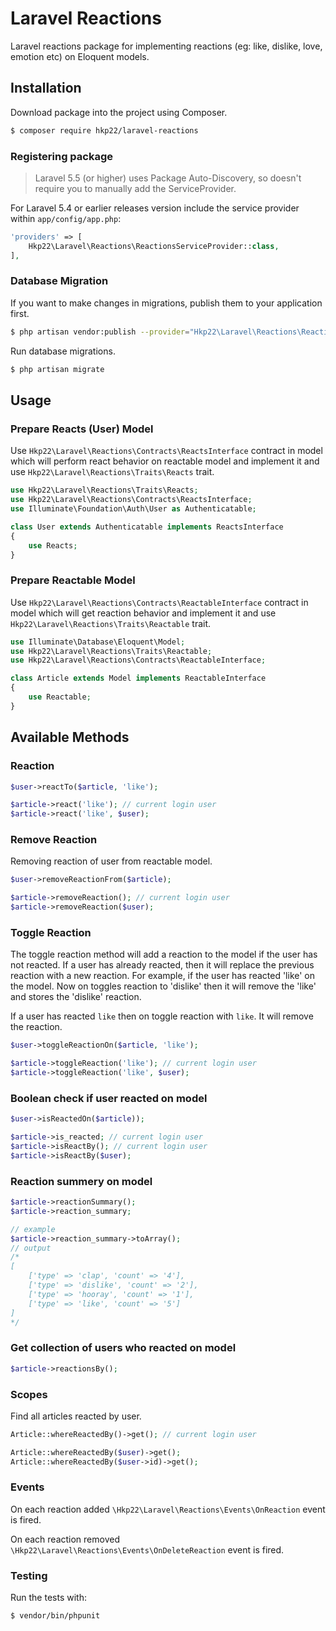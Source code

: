# Laravel Reactions

Laravel reactions package for implementing reactions (eg: like, dislike, love, emotion etc) on Eloquent models.

## Installation

Download package into the project using Composer.

```bash
$ composer require hkp22/laravel-reactions
```

### Registering package
> Laravel 5.5 (or higher) uses Package Auto-Discovery, so doesn't require you to manually add the ServiceProvider.

For Laravel 5.4 or earlier releases version include the service provider within `app/config/app.php`:

```php
'providers' => [
    Hkp22\Laravel\Reactions\ReactionsServiceProvider::class,
],
```

### Database Migration
If you want to make changes in migrations, publish them to your application first.

```bash
$ php artisan vendor:publish --provider="Hkp22\Laravel\Reactions\ReactionsServiceProvider" --tag=migrations
```

Run database migrations.
```bash
$ php artisan migrate
```

## Usage

### Prepare Reacts (User) Model
Use `Hkp22\Laravel\Reactions\Contracts\ReactsInterface` contract in model which will perform react behavior on reactable model and implement it and use `Hkp22\Laravel\Reactions\Traits\Reacts` trait.

```php
use Hkp22\Laravel\Reactions\Traits\Reacts;
use Hkp22\Laravel\Reactions\Contracts\ReactsInterface;
use Illuminate\Foundation\Auth\User as Authenticatable;

class User extends Authenticatable implements ReactsInterface
{
    use Reacts;
}
```

### Prepare Reactable Model

Use `Hkp22\Laravel\Reactions\Contracts\ReactableInterface` contract in model which will get reaction behavior and implement it and use `Hkp22\Laravel\Reactions\Traits\Reactable` trait.

```php
use Illuminate\Database\Eloquent\Model;
use Hkp22\Laravel\Reactions\Traits\Reactable;
use Hkp22\Laravel\Reactions\Contracts\ReactableInterface;

class Article extends Model implements ReactableInterface
{
    use Reactable;
}
```

## Available Methods

### Reaction
```php
$user->reactTo($article, 'like');

$article->react('like'); // current login user
$article->react('like', $user);
```

### Remove Reaction
Removing reaction of user from reactable model.
```php
$user->removeReactionFrom($article);

$article->removeReaction(); // current login user
$article->removeReaction($user);
```

### Toggle Reaction
The toggle reaction method will add a reaction to the model if the user has not reacted. If a user has already reacted, then it will replace the previous reaction with a new reaction. For example, if the user has reacted 'like' on the model. Now on toggles reaction to 'dislike' then it will remove the 'like' and stores the 'dislike' reaction.

If a user has reacted `like` then on toggle reaction with `like`. It will remove the reaction.

```php
$user->toggleReactionOn($article, 'like');

$article->toggleReaction('like'); // current login user
$article->toggleReaction('like', $user);
```

### Boolean check if user reacted on model

```php
$user->isReactedOn($article));

$article->is_reacted; // current login user
$article->isReactBy(); // current login user
$article->isReactBy($user);
```

### Reaction summery on model
```php
$article->reactionSummary();
$article->reaction_summary;

// example
$article->reaction_summary->toArray();
// output
/*
[
    ['type' => 'clap', 'count' => '4'],
    ['type' => 'dislike', 'count' => '2'],
    ['type' => 'hooray', 'count' => '1'],
    ['type' => 'like', 'count' => '5']
]
*/
```

### Get collection of users who reacted on model
```php
$article->reactionsBy();
```

### Scopes
Find all articles reacted by user.
```php
Article::whereReactedBy()->get(); // current login user

Article::whereReactedBy($user)->get();
Article::whereReactedBy($user->id)->get();
```

### Events

On each reaction added `\Hkp22\Laravel\Reactions\Events\OnReaction` event is fired.

On each reaction removed `\Hkp22\Laravel\Reactions\Events\OnDeleteReaction` event is fired.

### Testing

Run the tests with:

```bash
$ vendor/bin/phpunit
```